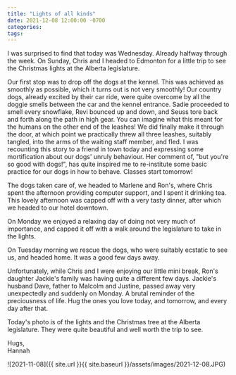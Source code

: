 ```yaml
---
title: "Lights of all kinds"
date: 2021-12-08 12:00:00 -0700
categories:
tags:
---
```


I was surprised to find that today was Wednesday. Already halfway through the week. On Sunday, Chris and I headed to Edmonton for a little trip to see the Christmas lights at the Alberta legislature. 

Our first stop was to drop off the dogs at the kennel. This was achieved as smoothly as possible, which it turns out is not very smoothly! Our country dogs, already excited by their car ride, were quite overcome by all the doggie smells between the car and the kennel entrance. Sadie proceeded to smell every snowflake, Revi bounced up and down, and Seuss tore back and forth along the path in high gear. You can imagine what this meant for the humans on the other end of the leashes! We did finally make it through the door, at which point we practically threw all three leashes, suitably tangled, into the arms of the waiting staff member, and fled. I was recounting this story to a friend in town today and expressing some mortification about our dogs' unruly behaviour. Her comment of, "but you're so good with dogs!", has quite inspired me to re-institute some basic practice for our dogs in how to behave. Classes start tomorrow!

The dogs taken care of, we headed to Marlene and Ron's, where Chris spent the afternoon providing computer support, and I spent it drinking tea. This lovely afternoon was capped off with a very tasty dinner, after which we headed to our hotel downtown. 

On Monday we enjoyed a relaxing day of doing not very much of importance, and capped it off with a walk around the legislature to take in the lights. 

On Tuesday morning we rescue the dogs, who were suitably ecstatic to see us, and headed home. It was a good few days away.

Unfortunately, while Chris and I were enjoying our little mini break, Ron's daughter Jackie's family was having quite a different few days. Jackie's husband Dave, father to Malcolm and Justine, passed away very unexpectedly and suddenly on Monday. A brutal reminder of the preciousness of life. Hug the ones you love today, and tomorrow, and every day after that.

Today's photo is of the lights and the Christmas tree at the Alberta legislature. They were quite beautiful and well worth the trip to see.

Hugs,<br />
Hannah

![2021-11-08]({{ site.url }}{{ site.baseurl }}/assets/images/2021-12-08.JPG)